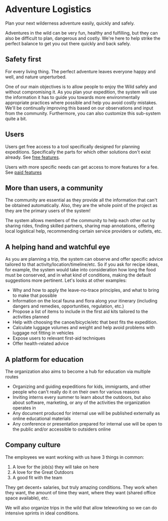 # Adventure Logistics

Plan your next wilderness adventure easily, quickly and safely.

Adventures in the wild can be very fun, healthy and fulfilling, but they can also be difficult to plan, dangerous and costly. We're here to help strike the perfect balance to get you out there quickly and back safely.

## Safety first

For every living thing. The perfect adventure leaves everyone happy and well, and nature unperturbed.

One of our main objectives is to allow people to enjoy the Wild safely and without compromising it. As you plan your expedition, the system will use the information it has to guide you towards more environmentally appropriate practices where possible and help you avoid costly mistakes. We'll be continually improving  this based on our observations and input from the community. Furthermore, you can also customize this sub-system quite a bit.

## Users

Users get free access to a tool specifically designed for planning expeditions. Specifically the parts for which other solutions don't exist already. See [free features](/features).

Users with more specific needs can get access to more features for a fee. See [paid features]()

## More than users, a community

The community are essential as they provide all the information that can't be obtained automatically. Also, they are the whole point of the project as they are the primary users of the system!

The system allows members of the community to help each other out by sharing rides, finding skilled partners, sharing map annotations, offering local logistical help, recommending certain service providers or outlets, etc.

## A helping hand and watchful eye

As you are planning a trip, the system can observe and offer specific advice tailored to that activity/location/timeline/etc. So if you ask for recipe ideas, for example, the system would take into consideration how long the food must be conserved, and in what kind of conditions, making the default suggestions more pertinent. Let's looks at other examples:

- Why and how to apply the leave-no-trace principles, and what to bring to make that possible
- Information on the local fauna and flora along your itinerary (including dangers and remedies, opportunities, regulation, etc.)
- Propose a list of items to include in the first aid kits tailored to the activities planned
- Help with choosing the canoe/bicycle/etc that best fits the expedition.
- Calculate luggage volumes and weight and help avoid problems with luggage not fitting in vehicles
- Expose users to relevant first-aid techniques
- Offer health-related advice

## A platform for education

The organization also aims to become a hub for education via multiple routes

- Organizing and guiding expeditions for kids, immigrants, and other people who can't really do it on their own for various reasons
- Inviting interns every summer to learn about the outdoors, but also about software, marketing, or any of the activities the organization operates in
- Any document produced for internal use will be published externally as online educational materials
- Any conference or presentation prepared for internal use will be open to the public and/or accessible to outsiders online

## Company culture

The employees we want working with us have 3 things in common:
1. A love for the job(s) they will take on here
2. A love for the Great Outdoors
3. A good fit with the team

They get decent+ salaries, but truly amazing conditions. They work when they want, the amount of time they want, where they want (shared office space available), etc.

We will also organize trips in the wild that allow teleworking so we can do intensive sprints in ideal conditions.

